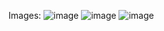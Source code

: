 Images:
![image](https://github.com/vanshika2407/WorkIndia/assets/92054524/0b5f704a-d7eb-4f6b-8597-14e2b49d2463)
![image](https://github.com/vanshika2407/WorkIndia/assets/92054524/bf50cc42-5ed4-4fcd-a75d-b55f344f0f68)
![image](https://github.com/vanshika2407/WorkIndia/assets/92054524/cd6ec33b-23c3-4d28-91fe-3e6a32ad680f)

